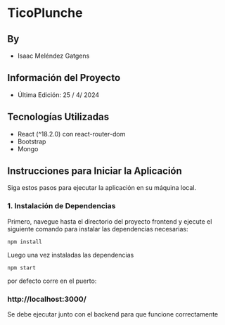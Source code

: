 # TicoPlunche

## By

- Isaac Meléndez Gatgens

## Información del Proyecto

- Última Edición: 25 / 4/ 2024

## Tecnologías Utilizadas

- React (^18.2.0) con react-router-dom
- Bootstrap
- Mongo

## Instrucciones para Iniciar la Aplicación

Siga estos pasos para ejecutar la aplicación en su máquina local.

### 1. Instalación de Dependencias

Primero, navegue hasta el directorio del proyecto frontend y ejecute el siguiente comando para instalar las dependencias necesarias:

```
npm install
```

Luego una vez instaladas las dependencias

```
npm start
```

por defecto corre en el puerto:

### http://localhost:3000/

Se debe ejecutar junto con el backend para que funcione correctamente
